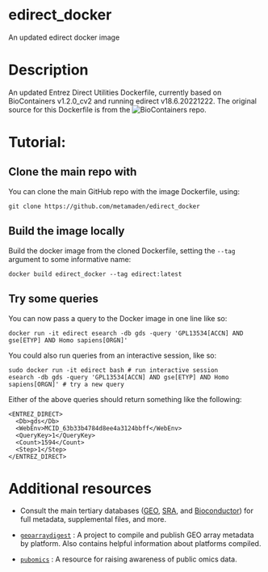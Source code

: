 # edirect_docker

An updated edirect docker image

# Description

An updated Entrez Direct Utilities Dockerfile, currently based on BioContainers v1.2.0_cv2 and running edirect v18.6.20221222. The original 
source for this Dockerfile is from the ![BioContainers repo](https://github.com/BioContainers/containers/tree/master/entrez-direct/7.50.20171103).

# Tutorial:

## Clone the main repo with

You can clone the main GitHub repo with the image Dockerfile, using:
```
git clone https://github.com/metamaden/edirect_docker
```

## Build the image locally

Build the docker image from the cloned Dockerfile, setting the `--tag` argument to some informative name:
```
docker build edirect_docker --tag edirect:latest
```

## Try some queries

You can now pass a query to the Docker image in one line like so:
```
docker run -it edirect esearch -db gds -query 'GPL13534[ACCN] AND gse[ETYP] AND Homo sapiens[ORGN]'
```

You could also run queries from an interactive session, like so:
```
sudo docker run -it edirect bash # run interactive session
esearch -db gds -query 'GPL13534[ACCN] AND gse[ETYP] AND Homo sapiens[ORGN]' # try a new query
```

Either of the above queries should return something like the following:
```
<ENTREZ_DIRECT>
  <Db>gds</Db>
  <WebEnv>MCID_63b33b4784d8ee4a3124bbff</WebEnv>
  <QueryKey>1</QueryKey>
  <Count>1594</Count>
  <Step>1</Step>
</ENTREZ_DIRECT>
```

# Additional resources

* Consult the main tertiary databases ([GEO](https://www.ncbi.nlm.nih.gov/geo/), [SRA](https://www.ncbi.nlm.nih.gov/sra), and [Bioconductor](https://bioconductor.org/packages/release/data/experiment/)) 
for full metadata, supplemental files, and more.

* [`geoarraydigest`](https://github.com/metamaden/geoarraydigest) : A project to compile and publish GEO array metadata by platform. Also contains helpful information about platforms compiled.

* [`pubomics`](https://github.com/metamaden/pubomics) : A resource for raising awareness of public omics data.